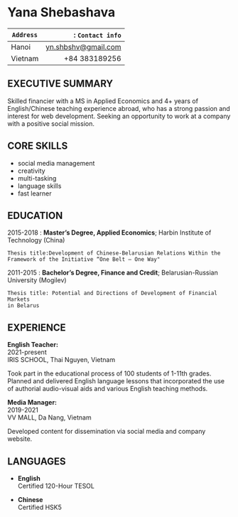 Yana Shebashava
============

`Address`       |: `Contact info`        
--------------- |-------------------:
Hanoi           | yn.shbshv@gmail.com 
Vietnam         | +84 383189256      
 
EXECUTIVE SUMMARY
---------
Skilled financier with a MS in Applied Economics and 4+ years of English/Chinese teaching experience abroad, who has a strong passion and interest for web development. Seeking an opportunity to work at a company with a positive social mission.

CORE SKILLS
---------
* social media management
* creativity
* multi-tasking
* language skills
* fast learner

EDUCATION
---------

2015-2018
:   **Master’s Degree, Applied Economics**; Harbin Institute of Technology (China)

    Thesis title:Development of Chinese-Belarusian Relations Within the
    Framework of the Initiative “One Belt — One Way"

2011-2015
:   **Bachelor’s Degree, Finance and Credit**; Belarusian-Russian University (Mogilev)

    Thesis title: Potential and Directions of Development of Financial Markets
    in Belarus

EXPERIENCE
----------

**English Teacher:**  
2021-present    
IRIS SCHOOL, Thai Nguyen, Vietnam

Took part in the educational process of 100 students of 1-11th grades. Planned and delivered English language lessons that incorporated the use of authorial audio-visual aids and various English teaching methods.  

**Media Manager:**    
2019-2021  
VV MALL, Da Nang, Vietnam    

Developed content for dissemination via social media and company website.

LANGUAGES
--------------------
* **English**  
Certified 120-Hour TESOL  

* **Chinese**  
Certified HSK5 
